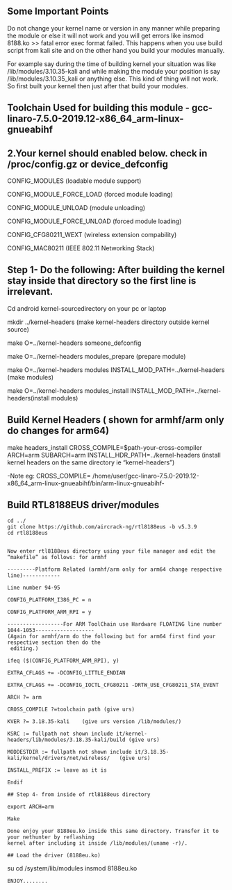 ## Some Important Points

Do not change your kernel name or version in any manner while preparing the module or else it will not work and you will get errors like insmod 8188.ko >> fatal error exec format failed. This happens when you use build script from kali site and on the other hand you build your modules manually.

For example say during the time of building kernel your situation was like /lib/modules/3.10.35-kali and while making the module your position is say /lib/modules/3.10.35_kali or anything else. This kind of thing will not work. So first built your kernel then just after that build your modules.


## Toolchain Used for building this module - gcc-linaro-7.5.0-2019.12-x86_64_arm-linux-gnueabihf

## 2.Your kernel should enabled below. check in /proc/config.gz or device_defconfig

CONFIG_MODULES (loadable module support)

CONFIG_MODULE_FORCE_LOAD (forced module loading)

CONFIG_MODULE_UNLOAD (module unloading)

CONFIG_MODULE_FORCE_UNLOAD (forced module loading)

CONFIG_CFG80211_WEXT (wireless extension compability)

CONFIG_MAC80211 (IEEE 802.11 Networking Stack)


## Step 1- Do the following: After building the kernel stay inside that directory so the first line is irrelevant.


Cd android kernel-sourcedirectory on your pc or laptop

mkdir ../kernel-headers (make kernel-headers directory outside kernel source)

make O=../kernel-headers someone_defconfig

make O=../kernel-headers modules_prepare (prepare module)

make O=../kernel-headers modules INSTALL_MOD_PATH=../kernel-headers (make modules)

make O=../kernel-headers modules_install INSTALL_MOD_PATH=../kernel-headers(install modules)



## Build Kernel Headers ( shown for armhf/arm only do changes for arm64)

make headers_install CROSS_COMPILE=$path-your-cross-compiler ARCH=arm SUBARCH=arm INSTALL_HDR_PATH=../kernel-headers (install kernel headers on the same directory ie “kernel-headers”)

-Note eg: CROSS_COMPILE= /home/user/gcc-linaro-7.5.0-2019.12-x86_64_arm-linux-gnueabihf/bin/arm-linux-gnueabihf-


## Build RTL8188EUS driver/modules

```
cd ../
git clone https://github.com/aircrack-ng/rtl8188eus -b v5.3.9
cd rtl8188eus


Now enter rtl8188eus directory using your file manager and edit the “makefile” as follows: for armhf

---------Platform Related (armhf/arm only for arm64 change respective line)------------

Line number 94-95

CONFIG_PLATFORM_I386_PC = n

CONFIG_PLATFORM_ARM_RPI = y

------------------For ARM ToolChain use Hardware FLOATING line number 1044-1053-------------------
(Again for armhf/arm do the following but for arm64 first find your respective section then do the
 editing.)

ifeq ($(CONFIG_PLATFORM_ARM_RPI), y)

EXTRA_CFLAGS += -DCONFIG_LITTLE_ENDIAN

EXTRA_CFLAGS += -DCONFIG_IOCTL_CFG80211 -DRTW_USE_CFG80211_STA_EVENT

ARCH ?= arm

CROSS_COMPILE ?=toolchain path (give urs)

KVER ?= 3.18.35-kali	(give urs version /lib/modules/)

KSRC := fullpath not shown include it/kernel-headers/lib/modules/3.18.35-kali/build	(give urs)

MODDESTDIR := fullpath not shown include it/3.18.35-kali/kernel/drivers/net/wireless/	(give urs)

INSTALL_PREFIX := leave as it is

Endif

## Step 4- from inside of rtl8188eus directory 

export ARCH=arm

Make

Done enjoy your 8188eu.ko inside this same directory. Transfer it to your nethunter by reflashing
kernel after including it inside /lib/modules/(uname -r)/. 

## Load the driver (8188eu.ko)
```
su
cd /system/lib/modules
insmod 8188eu.ko
```
ENJOY........
